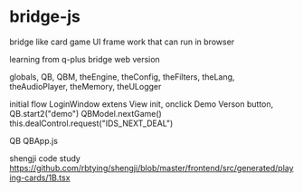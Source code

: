 # bridge-js
bridge like card game UI frame work that can run in browser

learning from q-plus bridge web version

globals, QB, QBM, theEngine, theConfig, theFilters, theLang, theAudioPlayer, theMemory, theULogger

initial flow
LoginWindow extens View
  init, onclick Demo Verson button, QB.start2(\"demo\")
    QBModel.nextGame() this.dealControl.request("IDS_NEXT_DEAL")

QB QBApp.js

shengji code study
https://github.com/rbtying/shengji/blob/master/frontend/src/generated/playing-cards/1B.tsx
